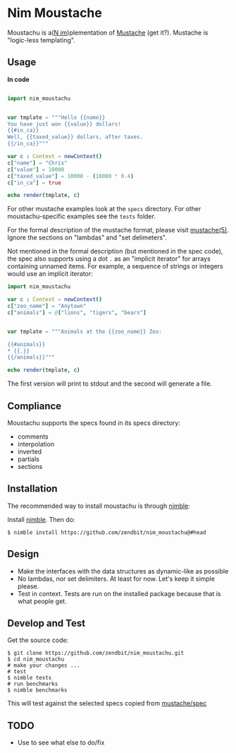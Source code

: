# Nim Moustache

Moustachu is a([N im](https://github.com/Araq/Nim))plementation of [Mustache](https://github.com/mustache/mustache) (get it?). Mustache is "logic-less templating".

## Usage

**In code**

```nim

import nim_moustachu


var tmplate = """Hello {{name}}
You have just won {{value}} dollars!
{{#in_ca}}
Well, {{taxed_value}} dollars, after taxes.
{{/in_ca}}"""

var c : Context = newContext()
c["name"] = "Chris"
c["value"] = 10000
c["taxed_value"] = 10000 - (10000 * 0.4)
c["in_ca"] = true

echo render(tmplate, c)
```

For other mustache examples look at the `specs` directory. For other moustachu-specific examples see the `tests` folder.

For the formal description of the mustache format, please visit [mustache(5)](https://mustache.github.io/mustache.5.html). Ignore the sections on "lambdas" and "set delimeters".

Not mentioned in the formal description (but mentioned in the spec code), the spec also supports using a dot `.` as an "implicit iterator" for arrays containing unnamed items. For example, a sequence of strings or integers would use an implicit iterator:

```nim
import nim_moustachu

var c : Context = newContext()
c["zoo_name"] = "Anytown"
c["animals"] = @["lions", "tigers", "bears"]


var tmplate = """Animals at the {{zoo_name}} Zoo:

{{#animals}}
* {{.}}
{{/animals}}"""

echo render(tmplate, c)
```

The first version will print to stdout and the second will generate a file.

## Compliance

Moustachu supports the specs found in its specs directory:

- comments
- interpolation
- inverted
- partials
- sections

## Installation

The recommended way to install moustachu is through [nimble](https://github.com/nim-lang/nimble):

Install [nimble](https://github.com/nim-lang/nimble). Then do:

    $ nimble install https://github.com/zendbit/nim_moustachu@#head


## Design

- Make the interfaces with the data structures as dynamic-like as possible
- No lambdas, nor set delimiters. At least for now. Let's keep it simple please.
- Test in context. Tests are run on the installed package because that
  is what people get.

## Develop and Test

Get the source code:

    $ git clone https://github.com/zendbit/nim_moustachu.git
    $ cd nim_moustachu
    # make your changes ...
    # test
    $ nimble tests
    # run benchmarks
    $ nimble benchmarks

This will test against the selected specs copied from [mustache/spec](https://github.com/mustache/spec)

## TODO

- Use to see what else to do/fix
